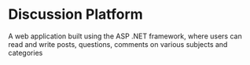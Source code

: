 # Discussion Platform 

A web application built using the ASP .NET framework, where users can read and write posts, questions, comments on various subjects and categories
